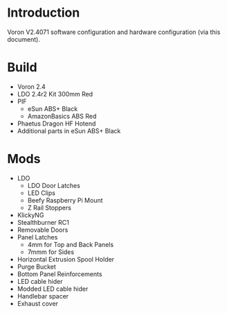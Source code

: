 # Introduction

Voron V2.4071 software configuration and hardware configuration (via this document).

# Build

- Voron 2.4
- LDO 2.4r2 Kit 300mm Red
- PIF
    - eSun ABS+ Black
    - AmazonBasics ABS Red
- Phaetus Dragon HF Hotend
- Additional parts in eSun ABS+ Black

# Mods

- LDO
    - LDO Door Latches
    - LED Clips
    - Beefy Raspberry Pi Mount
    - Z Rail Stoppers
- KlickyNG
- Stealthburner RC1
- Removable Doors
- Panel Latches
    - 4mm for Top and Back Panels
    - 7mmm for Sides
- Horizontal Extrusion Spool Holder
- Purge Bucket
- Bottom Panel Reinforcements
- LED cable hider
- Modded LED cable hider
- Handlebar spacer
- Exhaust cover